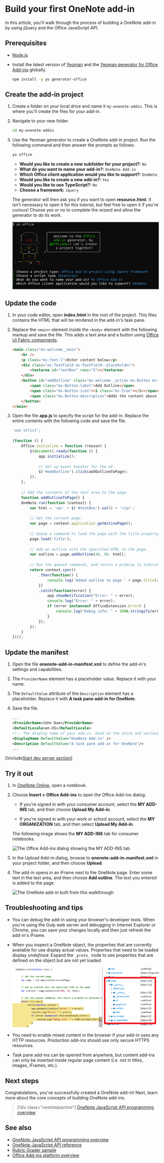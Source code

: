 # Build your first OneNote add-in

In this article, you'll walk through the process of building a OneNote add-in by using jQuery and the Office JavaScript API.

## Prerequisites

- [Node.js](https://nodejs.org)

- Install the latest version of [Yeoman](https://github.com/yeoman/yo) and the [Yeoman generator for Office Add-ins](https://github.com/OfficeDev/generator-office) globally.

    ```bash
    npm install -g yo generator-office
    ```

## Create the add-in project

1. Create a folder on your local drive and name it `my-onenote-addin`. This is where you'll create the files for your add-in.

2. Navigate to your new folder.

    ```bash
    cd my-onenote-addin
    ```

3. Use the Yeoman generator to create a OneNote add-in project. Run the following command and then answer the prompts as follows:

    ```bash
    yo office
    ```

    - **Would you like to create a new subfolder for your project?:** `No`
    - **What do you want to name your add-in?:** `OneNote Add-in`
    - **Which Office client application would you like to support?:** `OneNote`
    - **Would you like to create a new add-in?:** `Yes`
    - **Would you like to use TypeScript?:** `No`
    - **Choose a framework:** `Jquery`

    The generator will then ask you if you want to open **resource.html**. It isn't necessary to open it for this tutorial, but feel free to open it if you're curious! Choose yes or no to complete the wizard and allow the generator to do its work.

    ![A screenshot of the prompts and answers for the Yeoman generator](../images/yo-office-onenote-jquery.png)


## Update the code

1. In your code editor, open **index.html** in the root of the project. This files contains the HTML that will be rendered in the add-in's task pane.

2. Replace the `<main>` element inside the `<body>` element with the following markup and save the file. This adds a text area and a button using [Office UI Fabric components](http://dev.office.com/fabric/components).

    ```html
    <main class="ms-welcome__main">
        <br />
        <p class="ms-font-l">Enter content below</p>
        <div class="ms-TextField ms-TextField--placeholder">
            <textarea id="textBox" rows="5"></textarea>
        </div>
        <button id="addOutline" class="ms-welcome__action ms-Button ms-Button--hero ms-u-slideUpIn20">
            <span class="ms-Button-label">Add Outline</span>
            <span class="ms-Button-icon"><i class="ms-Icon"></i></span>
            <span class="ms-Button-description">Adds the content above to the current page.</span>
        </button>
    </main>
    ```

3. Open the file **app.js** to specify the script for the add-in. Replace the entire contents with the following code and save the file.

    ```js
    'use strict';

    (function () {
        Office.initialize = function (reason) {
            $(document).ready(function () {
                app.initialize();

                // Set up event handler for the UI.
                $('#addOutline').click(addOutlineToPage);
            });
        };

        // Add the contents of the text area to the page.
        function addOutlineToPage() {        
        OneNote.run(function (context) {
            var html = '<p>' + $('#textBox').val() + '</p>';

            // Get the current page.
            var page = context.application.getActivePage();

            // Queue a command to load the page with the title property.             
            page.load('title'); 

            // Add an outline with the specified HTML to the page.
            var outline = page.addOutline(40, 90, html);

            // Run the queued commands, and return a promise to indicate task completion.
            return context.sync()
                .then(function() {
                    console.log('Added outline to page ' + page.title);
                })
                .catch(function(error) {
                    app.showNotification("Error: " + error); 
                    console.log("Error: " + error); 
                    if (error instanceof OfficeExtension.Error) { 
                        console.log("Debug info: " + JSON.stringify(error.debugInfo)); 
                    } 
                }); 
            });
        }
    })();
    ```

## Update the manifest

1. Open the file **onenote-add-in-manifest.xml** to define the add-in's settings and capabilities.

2. The `ProviderName` element has a placeholder value. Replace it with your name.

3. The `DefaultValue` attribute of the `Description` element has a placeholder. Replace it with **A task pane add-in for OneNote**.

4. Save the file.

    ```xml
    ...
    <ProviderName>John Doe</ProviderName>
    <DefaultLocale>en-US</DefaultLocale>
    <!-- The display name of your add-in. Used on the store and various places of the Office UI such as the add-ins dialog. -->
    <DisplayName DefaultValue="OneNote Add-in" />
    <Description DefaultValue="A task pane add-in for OneNote"/>
    ...
    ```

[!include[Start dev server section](../includes/quickstart-yo-start-server.md)]

## Try it out

1. In [OneNote Online](https://www.onenote.com/notebooks), open a notebook.

2. Choose **Insert > Office Add-ins** to open the Office Add-ins dialog.

    - If you're signed in with your consumer account, select the **MY ADD-INS** tab, and then choose **Upload My Add-in**.

    - If you're signed in with your work or school account, select the **MY ORGANIZATION** tab, and then select **Upload My Add-in**. 

    The following image shows the **MY ADD-INS** tab for consumer notebooks.

    <img alt="The Office Add-ins dialog showing the MY ADD-INS tab" src="../images/onenote-office-add-ins-dialog.png" width="500">

3. In the Upload Add-in dialog, browse to **onenote-add-in-manifest.xml** in your project folder, and then choose **Upload**. 

4. The add-in opens in an iFrame next to the OneNote page. Enter some text in the text area, and then choose **Add outline**. The text you entered is added to the page. 

    ![The OneNote add-in built from this walkthrough](../images/onenote-first-add-in.png)

## Troubleshooting and tips

- You can debug the add-in using your browser's developer tools. When you're using the Gulp web server and debugging in Internet Explorer or Chrome, you can save your changes locally and then just refresh the add-in's iFrame.

- When you inspect a OneNote object, the properties that are currently available for use display actual values. Properties that need to be loaded display *undefined*. Expand the `_proto_` node to see properties that are defined on the object but are not yet loaded.

   ![Unloaded OneNote object in the debugger](../images/onenote-debug.png)

- You need to enable mixed content in the browser if your add-in uses any HTTP resources. Production add-ins should use only secure HTTPS resources.

- Task pane add-ins can be opened from anywhere, but content add-ins can only be inserted inside regular page content (i.e. not in titles, images, iFrames, etc.). 

## Next steps

Congratulations, you've successfully created a OneNote add-in! Next, learn more about the core concepts of building OneNote add-ins.

> [!div class="nextstepaction"]
> [OneNote JavaScript API programming overview](../onenote/onenote-add-ins-programming-overview.md)

## See also

- [OneNote JavaScript API programming overview](../onenote/onenote-add-ins-programming-overview.md)
- [OneNote JavaScript API reference](https://dev.office.com/reference/add-ins/onenote/onenote-add-ins-javascript-reference)
- [Rubric Grader sample](https://github.com/OfficeDev/OneNote-Add-in-Rubric-Grader)
- [Office Add-ins platform overview](../overview/office-add-ins.md)
